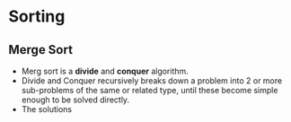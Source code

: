 # Sorting
## Merge Sort

 - Merg sort is a **divide** and **conquer** algorithm.
 - Divide and Conquer recursively breaks down a problem into 2 or more sub-problems of the same or related type, until these become simple enough to be solved directly.
 - The solutions 
